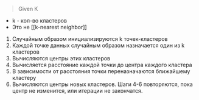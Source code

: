 > Given K

- k - кол-во кластеров
- Это не [[k-nearest neighbor]]

1. Случайным образом инициализируются k точек-кластеров
2. Каждой точке данных случайным образом назначается один из k кластеров
3. Вычисляются центры этих кластеров
4. Вычисляется расстояние каждой точки до центра каждого кластера
5. В зависимости от расстояния точки переназначаются ближайшему кластеру
6. Вычисляются центры новых кластеров. Шаги 4-6 повторяются, пока центр не изменится, или итерации не закончатся.
